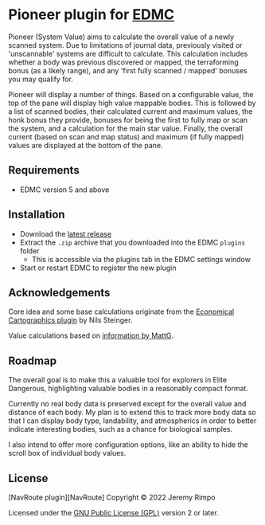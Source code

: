 # Pioneer plugin for [EDMC](https://github.com/Marginal/EDMarketConnector/wiki)

Pioneer (System Value) aims to calculate the overall value of a newly scanned system. Due to limitations of journal
data, previously visited or 'unscannable' systems are difficult to calculate. This calculation includes whether a
body was previous discovered or mapped, the terraforming bonus (as a likely range), and any 'first fully scanned / mapped'
bonuses you may qualify for.

Pioneer will display a number of things. Based on a configurable value, the top of the pane will display high value
mappable bodies. This is followed by a list of scanned bodies, their calculated current and maximum values, the honk
bonus they provide, bonuses for being the first to fully map or scan the system, and a calculation for the main star
value. Finally, the overall current (based on scan and map status) and maximum (if fully mapped) values are displayed
at the bottom of the pane.

## Requirements
* EDMC version 5 and above

## Installation
* Download the [latest release]
* Extract the `.zip` archive that you downloaded into the EDMC `plugins` folder
  * This is accessible via the plugins tab in the EDMC settings window
* Start or restart EDMC to register the new plugin

## Acknowledgements

Core idea and some base calculations originate from the [Economical Cartographics plugin][EcCon] by Nils Steinger.

Value calculations based on [information by MattG](https://forums.frontier.co.uk/threads/exploration-value-formulae.232000/).

## Roadmap

The overall goal is to make this a valuable tool for explorers in Elite Dangerous, highlighting valuable bodies in a
reasonably compact format.

Currently no real body data is preserved except for the overall value and distance of each body. My plan is to extend
this to track more body data so that I can display body type, landability, and atmospherics in order to better indicate
interesting bodies, such as a chance for biological samples.

I also intend to offer more configuration options, like an ability to hide the scroll box of individual body values.

## License

[NavRoute plugin][NavRoute] Copyright © 2022 Jeremy Rimpo

Licensed under the [GNU Public License (GPL)][GPLv2] version 2 or later.

[EDMC]: https://github.com/EDCD/EDMarketConnector/wiki
[Pioneer]: https://github.com/Silarn/EDMC-Pioneer
[EcCon]: https://github.com/n-st/EDMC-EconomicalCartographics
[latest release]: https://github.com/Silarn/EDMC-Pioneer/releases/latest
[GPLv2]: http://www.gnu.org/licenses/gpl-2.0.html
